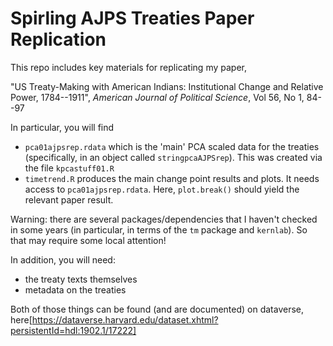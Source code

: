 # Spirling AJPS Treaties Paper Replication
This repo includes key materials for replicating my paper,

"US Treaty-Making with American Indians: Institutional Change and Relative Power, 1784--1911", *American Journal of Political Science*, Vol 56, No 1, 84--97

In particular, you will find
- `pca01ajpsrep.rdata` which is the 'main' PCA scaled data for the treaties (specifically, in an object called `stringpcaAJPSrep`).  This was created via the file `kpcastuff01.R`
- `timetrend.R` produces the main change point results and plots. It needs access to `pca01ajpsrep.rdata`. Here, `plot.break()` should yield the relevant paper result.

Warning: there are several packages/dependencies that I haven't checked in some years (in particular, in terms of the `tm` package and `kernlab`).  So that may require some local attention!

In addition, you will need: 
- the treaty texts themselves
- metadata on the treaties

Both of those things can be found (and are documented) on dataverse, here[https://dataverse.harvard.edu/dataset.xhtml?persistentId=hdl:1902.1/17222]
